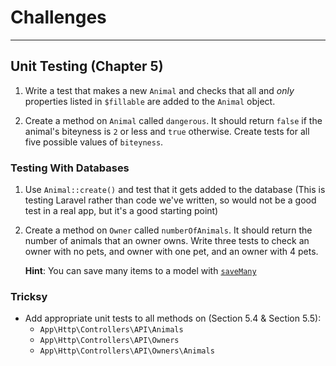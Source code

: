 # Challenges

---

## Unit Testing (Chapter 5)

1) Write a test that makes a new `Animal` and checks that all and *only* properties listed in `$fillable` are added to the `Animal` object.

1) Create a method on `Animal` called `dangerous`. It should return `false` if the animal's biteyness is `2` or less and `true` otherwise. Create tests for all five possible values of `biteyness`.


### Testing With Databases

1) Use `Animal::create()` and test that it gets added to the database (This is testing Laravel rather than code we've written, so would not be a good test in a real app, but it's a good starting point)

1) Create a method on `Owner` called `numberOfAnimals`. It should return the number of animals that an owner owns. Write three tests to check an owner with no pets, and owner with one pet, and an owner with 4 pets.

    **Hint**: You can save many items to a model with [`saveMany`](http://laravel.com/docs/6.x/eloquent-relationships)


### Tricksy

- Add appropriate unit tests to all methods on (Section 5.4 & Section 5.5):
    - `App\Http\Controllers\API\Animals`
    - `App\Http\Controllers\API\Owners`
    - `App\Http\Controllers\API\Owners\Animals`
